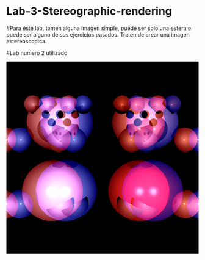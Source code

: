 # Lab-3-Stereographic-rendering

#Para éste lab, tomen alguna imagen simple, puede ser solo una esfera o puede ser alguno de sus ejercicios pasados. Traten de crear una imagen estereoscopica.

#Lab numero 2 utilizado

![](out.bmp)
